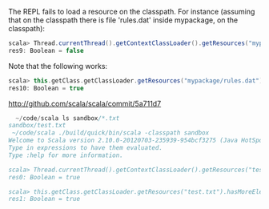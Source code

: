 The REPL fails to load a resource on the classpath. For instance (assuming that on the classpath there is file 'rules.dat' inside mypackage, on the classpath):

```scala
scala> Thread.currentThread().getContextClassLoader().getResources("mypackage/rules.dat").hasMoreElements
res9: Boolean = false
```

Note that the following works:

```scala
scala> this.getClass.getClassLoader.getResources("mypackage/rules.dat").hasMoreElements
res10: Boolean = true
```
http://github.com/scala/scala/commit/5a711d7

```scala
  ~/code/scala ls sandbox/*.txt
sandbox/test.txt
 ~/code/scala ./build/quick/bin/scala -classpath sandbox
Welcome to Scala version 2.10.0-20120703-235939-954bcf3275 (Java HotSpot(TM) 64-Bit Server VM, Java 1.6.0_31).
Type in expressions to have them evaluated.
Type :help for more information.

scala> Thread.currentThread().getContextClassLoader().getResources("test.txt").hasMoreElements
res0: Boolean = true

scala> this.getClass.getClassLoader.getResources("test.txt").hasMoreElements
res1: Boolean = true

```

